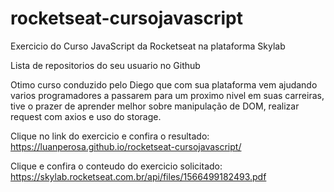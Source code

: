 # rocketseat-cursojavascript
Exercicio do Curso JavaScript da Rocketseat na plataforma Skylab

Lista de repositorios do seu usuario no Github 

Otimo curso conduzido pelo Diego que com sua plataforma vem ajudando varios programadores a passarem 
para um proximo nivel em suas carreiras, tive o prazer de aprender melhor sobre manipulação de DOM, 
realizar request com axios e uso do storage. 

Clique no link do exercicio e confira o resultado:
https://luanperosa.github.io/rocketseat-cursojavascript/

Clique e confira o conteudo do exercicio solicitado:
https://skylab.rocketseat.com.br/api/files/1566499182493.pdf

